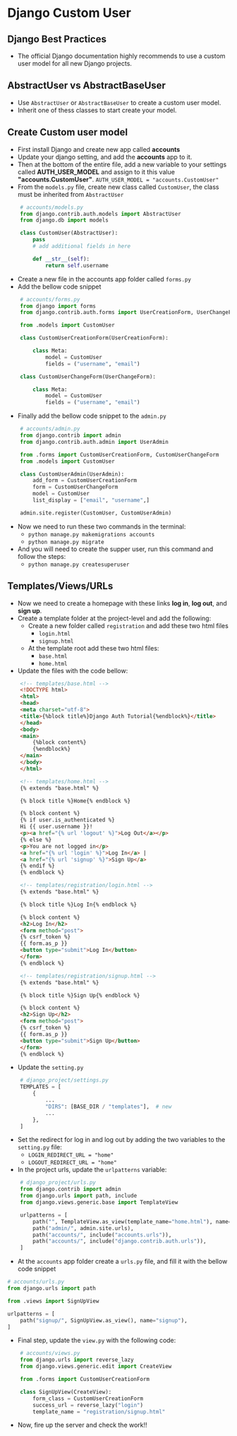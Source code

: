 # Django Custom User

## Django Best Practices
  - The official Django documentation highly recommends to use a custom user model for all new Django projects. 

## AbstractUser vs AbstractBaseUser
  - Use `AbstractUser` or `AbstractBaseUser` to create a custom user model.
  - Inherit one of thess classes to start create your model.

## Create Custom user model
  - First install Django and create new app called **accounts**
  - Update your django setting, and add the **accounts** app to it.
  - Then at the bottom of the entire file, add a new variable to your settings called **AUTH_USER_MODEL** and assign to it this value **"accounts.CustomUser"**. `AUTH_USER_MODEL = "accounts.CustomUser"`
  - From the `models.py` file, create new class called `CustomUser`, the class must be inherited from `AbstractUser`
```python
    # accounts/models.py
    from django.contrib.auth.models import AbstractUser
    from django.db import models

    class CustomUser(AbstractUser):
        pass
        # add additional fields in here

        def __str__(self):
            return self.username
```
  - Create a new file in the accounts app folder called `forms.py`
  - Add the bellow code snippet
```python
    # accounts/forms.py
    from django import forms
    from django.contrib.auth.forms import UserCreationForm, UserChangeForm

    from .models import CustomUser

    class CustomUserCreationForm(UserCreationForm):

        class Meta:
            model = CustomUser
            fields = ("username", "email")

    class CustomUserChangeForm(UserChangeForm):

        class Meta:
            model = CustomUser
            fields = ("username", "email")
```
  - Finally add the bellow code snippet to the `admin.py` 
```python
    # accounts/admin.py
    from django.contrib import admin
    from django.contrib.auth.admin import UserAdmin

    from .forms import CustomUserCreationForm, CustomUserChangeForm
    from .models import CustomUser

    class CustomUserAdmin(UserAdmin):
        add_form = CustomUserCreationForm
        form = CustomUserChangeForm
        model = CustomUser
        list_display = ["email", "username",]

    admin.site.register(CustomUser, CustomUserAdmin)
```
  - Now we need to run these two commands in the terminal:
    - `python manage.py makemigrations accounts`
    - `python manage.py migrate`
  - And you will need to create the supper user, run this command and follow the steps:
    - `python manage.py createsuperuser`


## Templates/Views/URLs
  - Now we need to create a homepage with these links **log in**, **log out**, and **sign up**.
  - Create a template folder at the project-level and add the following:
    - Create a new folder called `registration` and add these two html files
      - `login.html`
      - `signup.html`
    - At the template root add these two html files:
      - `base.html`
      - `home.html`
  - Update the files with the code bellow:
```html
    <!-- templates/base.html -->
    <!DOCTYPE html>
    <html>
    <head>
    <meta charset="utf-8">
    <title>{%block title%}Django Auth Tutorial{%endblock%}</title>
    </head>
    <body>
    <main>
        {%block content%}
        {%endblock%}
    </main>
    </body>
    </html>
```

```html
    <!-- templates/home.html -->
    {% extends "base.html" %}

    {% block title %}Home{% endblock %}

    {% block content %}
    {% if user.is_authenticated %}
    Hi {{ user.username }}!
    <p><a href="{% url 'logout' %}">Log Out</a></p>
    {% else %}
    <p>You are not logged in</p>
    <a href="{% url 'login' %}">Log In</a> |
    <a href="{% url 'signup' %}">Sign Up</a>
    {% endif %}
    {% endblock %}
```

```html
    <!-- templates/registration/login.html -->
    {% extends "base.html" %}

    {% block title %}Log In{% endblock %}

    {% block content %}
    <h2>Log In</h2>
    <form method="post">
    {% csrf_token %}
    {{ form.as_p }}
    <button type="submit">Log In</button>
    </form>
    {% endblock %}
```
```html
    <!-- templates/registration/signup.html -->
    {% extends "base.html" %}

    {% block title %}Sign Up{% endblock %}

    {% block content %}
    <h2>Sign Up</h2>
    <form method="post">
    {% csrf_token %}
    {{ form.as_p }}
    <button type="submit">Sign Up</button>
    </form>
    {% endblock %}
```
  - Update the `setting.py`
```python
    # django_project/settings.py
    TEMPLATES = [
        {
            ...
            "DIRS": [BASE_DIR / "templates"],  # new
            ...
        },
    ]
```
  - Set the redirect for log in and log out by adding the two variables to the `setting.py` file:
    - `LOGIN_REDIRECT_URL = "home"`
    - `LOGOUT_REDIRECT_URL = "home"`
  - In the project urls, update the `urlpatterns` variable:

```python
    # django_project/urls.py
    from django.contrib import admin
    from django.urls import path, include
    from django.views.generic.base import TemplateView

    urlpatterns = [
        path("", TemplateView.as_view(template_name="home.html"), name="home"),
        path("admin/", admin.site.urls),
        path("accounts/", include("accounts.urls")),
        path("accounts/", include("django.contrib.auth.urls")),
    ]
```
  - At the `accounts` app folder create a `urls.py` file, and fill it with the bellow code snippet
```python
# accounts/urls.py
from django.urls import path

from .views import SignUpView

urlpatterns = [
    path("signup/", SignUpView.as_view(), name="signup"),
]
```
  - Final step, update the `view.py` with the following code:
```python
    # accounts/views.py
    from django.urls import reverse_lazy
    from django.views.generic.edit import CreateView

    from .forms import CustomUserCreationForm

    class SignUpView(CreateView):
        form_class = CustomUserCreationForm
        success_url = reverse_lazy("login")
        template_name = "registration/signup.html"
```
  - Now, fire up the server and check the work!!